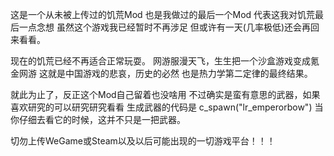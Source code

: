﻿这是一个从未被上传过的饥荒Mod
也是我做过的最后一个Mod
代表这我对饥荒最后一点念想
虽然这个游戏我已经暂时不再涉足
但或许有一天(几率极低)还会再回来看看。

现在的饥荒已经不再适合正常玩耍。
网游服漫天飞，生生把一个沙盒游戏变成氪金网游
这就是中国游戏的悲哀，历史的必然
也是热力学第二定律的最终结果。

就此为止了，反正这个Mod自己留着也没啥用
不过确实是蛮有意思的武器，如果喜欢研究的可以研究研究看看
生成武器的代码是 c_spawn("lr_emperorbow")
当你仔细去看它的时候，这并不只是一把武器。

切勿上传WeGame或Steam以及以后可能出现的一切游戏平台！！！
